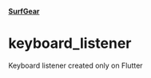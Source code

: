 #### [SurfGear](https://github.com/surfstudio/SurfGear)

# keyboard_listener

Keyboard listener created only on Flutter
